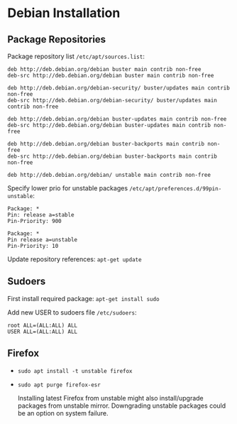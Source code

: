 # Debian Installation

## Package Repositories

Package repository list `/etc/apt/sources.list`:

```
deb http://deb.debian.org/debian buster main contrib non-free
deb-src http://deb.debian.org/debian buster main contrib non-free

deb http://deb.debian.org/debian-security/ buster/updates main contrib non-free
deb-src http://deb.debian.org/debian-security/ buster/updates main contrib non-free

deb http://deb.debian.org/debian buster-updates main contrib non-free
deb-src http://deb.debian.org/debian buster-updates main contrib non-free

deb http://deb.debian.org/debian buster-backports main contrib non-free
deb-src http://deb.debian.org/debian buster-backports main contrib non-free

deb http://deb.debian.org/debian/ unstable main contrib non-free
```

Specify lower prio for unstable packages `/etc/apt/preferences.d/99pin-unstable`:

```
Package: *
Pin: release a=stable
Pin-Priority: 900

Package: *
Pin release a=unstable
Pin-Priority: 10
```

Update repository references: `apt-get update`

## Sudoers

First install required package: `apt-get install sudo`

Add new USER to sudoers file `/etc/sudoers`:  

```
root ALL=(ALL:ALL) ALL
USER ALL=(ALL:ALL) ALL
```

## Firefox

* `sudo apt install -t unstable firefox`
* `sudo apt purge firefox-esr`

	Installing latest Firefox from unstable might also install/upgrade packages from unstable mirror.
	Downgrading unstable packages could be an option on system failure.
